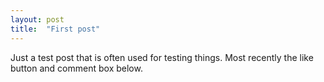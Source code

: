 ```yaml
---
layout: post
title:  "First post"
---
```

Just a test post that is often used for testing things.
Most recently the like button and comment box below.